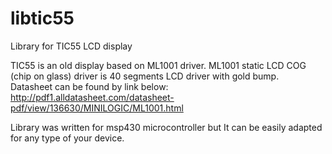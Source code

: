 # libtic55
Library for TIC55 LCD display

TIC55 is an old display based on ML1001 driver. ML1001 static LCD COG (chip on glass) driver is 40 segments LCD driver with gold bump.  
Datasheet can be found by link below:  
http://pdf1.alldatasheet.com/datasheet-pdf/view/136630/MINILOGIC/ML1001.html  

Library was written for msp430 microcontroller but It can be easily adapted for any type of your device. 

